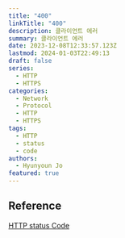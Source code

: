 ```yaml
---
title: "400"
linkTitle: "400"
description: 클라이언트 에러
summary: 클라이언트 에러
date: 2023-12-08T12:33:57.123Z
lastmod: 2024-01-03T22:49:13
draft: false
series:
  - HTTP
  - HTTPS
categories:
  - Network
  - Protocol
  - HTTP
  - HTTPS
tags:
  - HTTP
  - status
  - code
authors:
  - Hyunyoun Jo
featured: true
---
```


## Reference

[HTTP status Code](https://developer.mozilla.org/ko/docs/Web/HTTP/Status)
